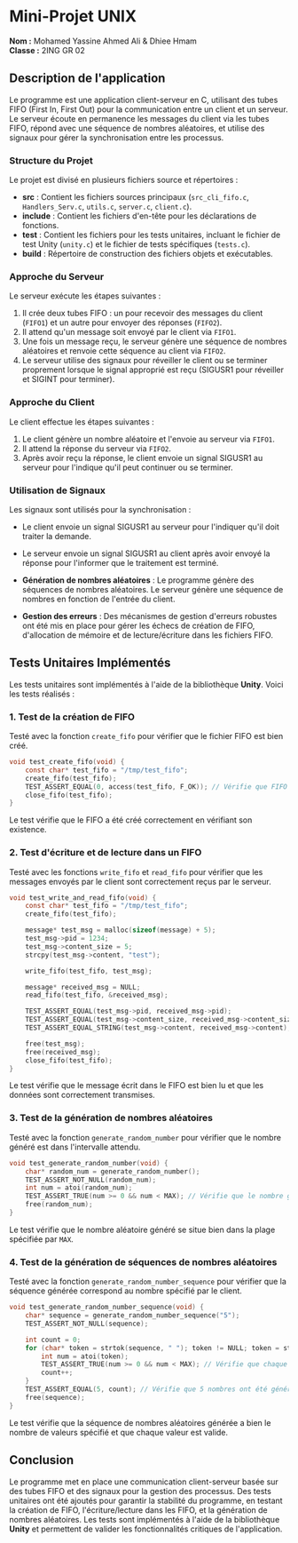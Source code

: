 
# Mini-Projet UNIX

**Nom :** Mohamed Yassine Ahmed Ali & Dhiee Hmam  
**Classe :** 2ING GR 02  


## Description de l'application

Le programme est une application client-serveur en C, utilisant des tubes FIFO (First In, First Out) pour la communication entre un client et un serveur. Le serveur écoute en permanence les messages du client via les tubes FIFO, répond avec une séquence de nombres aléatoires, et utilise des signaux pour gérer la synchronisation entre les processus. 

### Structure du Projet

Le projet est divisé en plusieurs fichiers source et répertoires :
- **src** : Contient les fichiers sources principaux (`src_cli_fifo.c`, `Handlers_Serv.c`, `utils.c`, `server.c`, `client.c`).
- **include** : Contient les fichiers d'en-tête pour les déclarations de fonctions.
- **test** : Contient les fichiers pour les tests unitaires, incluant le fichier de test Unity (`unity.c`) et le fichier de tests spécifiques (`tests.c`).
- **build** : Répertoire de construction des fichiers objets et exécutables.

### Approche du Serveur

Le serveur exécute les étapes suivantes :
1. Il crée deux tubes FIFO : un pour recevoir des messages du client (`FIFO1`) et un autre pour envoyer des réponses (`FIFO2`).
2. Il attend qu'un message soit envoyé par le client via `FIFO1`.
3. Une fois un message reçu, le serveur génère une séquence de nombres aléatoires et renvoie cette séquence au client via `FIFO2`.
4. Le serveur utilise des signaux pour réveiller le client ou se terminer proprement lorsque le signal approprié est reçu (SIGUSR1 pour réveiller et SIGINT pour terminer).

### Approche du Client

Le client effectue les étapes suivantes :
1. Le client génère un nombre aléatoire et l'envoie au serveur via `FIFO1`.
2. Il attend la réponse du serveur via `FIFO2`.
3. Après avoir reçu la réponse, le client envoie un signal SIGUSR1 au serveur pour l'indique qu'il peut continuer ou se terminer.

### Utilisation de Signaux

Les signaux sont utilisés pour la synchronisation :
- Le client envoie un signal SIGUSR1 au serveur pour l'indiquer qu'il doit traiter la demande.
- Le serveur envoie un signal SIGUSR1 au client après avoir envoyé la réponse pour l'informer que le traitement est terminé.

- **Génération de nombres aléatoires** : Le programme génère des séquences de nombres aléatoires. Le serveur génère une séquence de nombres en fonction de l'entrée du client.
- **Gestion des erreurs** : Des mécanismes de gestion d'erreurs robustes ont été mis en place pour gérer les échecs de création de FIFO, d'allocation de mémoire et de lecture/écriture dans les fichiers FIFO.

## Tests Unitaires Implémentés

Les tests unitaires sont implémentés à l'aide de la bibliothèque **Unity**. Voici les tests réalisés :

### 1. Test de la création de FIFO
Testé avec la fonction `create_fifo` pour vérifier que le fichier FIFO est bien créé.

```c
void test_create_fifo(void) {
    const char* test_fifo = "/tmp/test_fifo";
    create_fifo(test_fifo);
    TEST_ASSERT_EQUAL(0, access(test_fifo, F_OK)); // Vérifie que FIFO existe
    close_fifo(test_fifo);
}
```
Le test vérifie que le FIFO a été créé correctement en vérifiant son existence.

### 2. Test d'écriture et de lecture dans un FIFO
Testé avec les fonctions `write_fifo` et `read_fifo` pour vérifier que les messages envoyés par le client sont correctement reçus par le serveur.

```c
void test_write_and_read_fifo(void) {
    const char* test_fifo = "/tmp/test_fifo";
    create_fifo(test_fifo);

    message* test_msg = malloc(sizeof(message) + 5);
    test_msg->pid = 1234;
    test_msg->content_size = 5;
    strcpy(test_msg->content, "test");

    write_fifo(test_fifo, test_msg);

    message* received_msg = NULL;
    read_fifo(test_fifo, &received_msg);

    TEST_ASSERT_EQUAL(test_msg->pid, received_msg->pid);
    TEST_ASSERT_EQUAL(test_msg->content_size, received_msg->content_size);
    TEST_ASSERT_EQUAL_STRING(test_msg->content, received_msg->content);

    free(test_msg);
    free(received_msg);
    close_fifo(test_fifo);
}
```
Le test vérifie que le message écrit dans le FIFO est bien lu et que les données sont correctement transmises.

### 3. Test de la génération de nombres aléatoires
Testé avec la fonction `generate_random_number` pour vérifier que le nombre généré est dans l'intervalle attendu.

```c
void test_generate_random_number(void) {
    char* random_num = generate_random_number();
    TEST_ASSERT_NOT_NULL(random_num);
    int num = atoi(random_num);
    TEST_ASSERT_TRUE(num >= 0 && num < MAX); // Vérifie que le nombre généré est dans la plage attendue
    free(random_num);
}
```
Le test vérifie que le nombre aléatoire généré se situe bien dans la plage spécifiée par `MAX`.

### 4. Test de la génération de séquences de nombres aléatoires
Testé avec la fonction `generate_random_number_sequence` pour vérifier que la séquence générée correspond au nombre spécifié par le client.

```c
void test_generate_random_number_sequence(void) {
    char* sequence = generate_random_number_sequence("5");
    TEST_ASSERT_NOT_NULL(sequence);

    int count = 0;
    for (char* token = strtok(sequence, " "); token != NULL; token = strtok(NULL, " ")) {
        int num = atoi(token);
        TEST_ASSERT_TRUE(num >= 0 && num < MAX); // Vérifie que chaque nombre dans la séquence est valide
        count++;
    }
    TEST_ASSERT_EQUAL(5, count); // Vérifie que 5 nombres ont été générés
    free(sequence);
}
```
Le test vérifie que la séquence de nombres aléatoires générée a bien le nombre de valeurs spécifié et que chaque valeur est valide.

## Conclusion

Le programme met en place une communication client-serveur basée sur des tubes FIFO et des signaux pour la gestion des processus. Des tests unitaires ont été ajoutés pour garantir la stabilité du programme, en testant la création de FIFO, l'écriture/lecture dans les FIFO, et la génération de nombres aléatoires. Les tests sont implémentés à l'aide de la bibliothèque **Unity** et permettent de valider les fonctionnalités critiques de l'application.